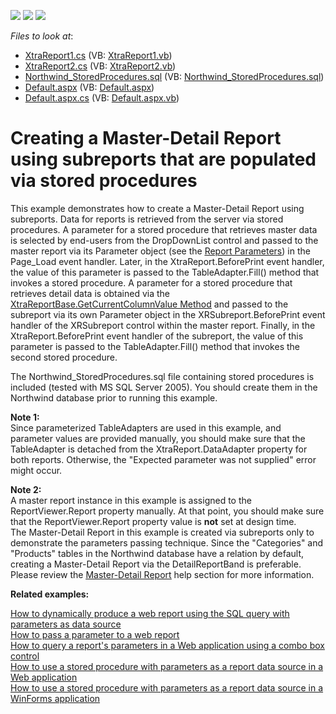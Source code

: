 <!-- default badges list -->
![](https://img.shields.io/endpoint?url=https://codecentral.devexpress.com/api/v1/VersionRange/128597940/13.1.4%2B)
[![](https://img.shields.io/badge/Open_in_DevExpress_Support_Center-FF7200?style=flat-square&logo=DevExpress&logoColor=white)](https://supportcenter.devexpress.com/ticket/details/E2656)
[![](https://img.shields.io/badge/📖_How_to_use_DevExpress_Examples-e9f6fc?style=flat-square)](https://docs.devexpress.com/GeneralInformation/403183)
<!-- default badges end -->
<!-- default file list -->
*Files to look at*:

* [XtraReport1.cs](./CS/WebSite/App_Code/XtraReport1.cs) (VB: [XtraReport1.vb](./VB/WebSite/App_Code/XtraReport1.vb))
* [XtraReport2.cs](./CS/WebSite/App_Code/XtraReport2.cs) (VB: [XtraReport2.vb](./VB/WebSite/App_Code/XtraReport2.vb))
* [Northwind_StoredProcedures.sql](./CS/WebSite/App_Data/Northwind_StoredProcedures.sql) (VB: [Northwind_StoredProcedures.sql](./VB/WebSite/App_Data/Northwind_StoredProcedures.sql))
* [Default.aspx](./CS/WebSite/Default.aspx) (VB: [Default.aspx](./VB/WebSite/Default.aspx))
* [Default.aspx.cs](./CS/WebSite/Default.aspx.cs) (VB: [Default.aspx.vb](./VB/WebSite/Default.aspx.vb))
<!-- default file list end -->
# Creating a Master-Detail Report using subreports that are populated via stored procedures


<p>This example demonstrates how to create a Master-Detail Report using subreports. Data for reports is retrieved from the server via stored procedures. A parameter for a stored procedure that retrieves master data is selected by end-users from the DropDownList control and passed to the master report via its Parameter object (see the <a href="http://documentation.devexpress.com/#XtraReports/CustomDocument4812"><u>Report Parameters</u></a>) in the Page_Load event handler. Later, in the XtraReport.BeforePrint event handler, the value of this parameter is passed to the TableAdapter.Fill() method that invokes a stored procedure. A parameter for a stored procedure that retrieves detail data is obtained via the <a href="http://documentation.devexpress.com/#XtraReports/DevExpressXtraReportsUIXtraReportBase_GetCurrentColumnValuetopic"><u>XtraReportBase.GetCurrentColumnValue Method</u></a> and passed to the subreport via its own Parameter object in the XRSubreport.BeforePrint event handler of the XRSubreport control within the master report. Finally, in the XtraReport.BeforePrint event handler of the subreport, the value of this parameter is passed to the TableAdapter.Fill() method that invokes the second stored procedure.</p><p>The Northwind_StoredProcedures.sql file containing stored procedures is included (tested with MS SQL Server 2005). You should create them in the Northwind database prior to running this example.</p><p><strong>Note 1:</strong><br />
Since parameterized TableAdapters are used in this example, and parameter values are provided manually, you should make sure that the TableAdapter is detached from the XtraReport.DataAdapter property for both reports. Otherwise, the "Expected parameter was not supplied" error might occur.</p><p><strong>Note 2:</strong><br />
A master report instance in this example is assigned to the ReportViewer.Report property manually. At that point, you should make sure that the ReportViewer.Report property value is <strong>not</strong> set at design time. <br />
The Master-Detail Report in this example is created via subreports only to demonstrate the parameters passing technique. Since the "Categories" and "Products" tables in the Northwind database have a relation by default, creating a Master-Detail Report via the DetailReportBand is preferable. Please review the <a href="http://documentation.devexpress.com/#XtraReports/CustomDocument1466"><u>Master-Detail Report</u></a> help section for more information.</p><p><strong>Related examples:</strong></p><p><a href="https://www.devexpress.com/Support/Center/p/E889">How to dynamically produce a web report using the SQL query with parameters as data source</a><br />
<a href="https://www.devexpress.com/Support/Center/p/E509">How to pass a parameter to a web report</a><br />
<a href="https://www.devexpress.com/Support/Center/p/E488">How to query a report's parameters in a Web application using a combo box control</a><br />
<a href="https://www.devexpress.com/Support/Center/p/E999">How to use a stored procedure with parameters as a report data source in a Web application</a><br />
<a href="https://www.devexpress.com/Support/Center/p/E1740">How to use a stored procedure with parameters as a report data source in a WinForms application </a></p>

<br/>


